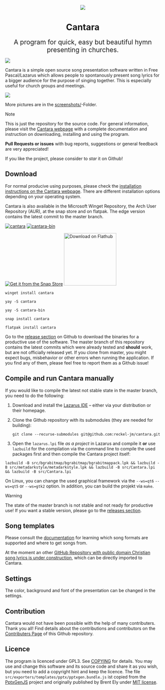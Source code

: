 <div align="center">

![](icons/128.png)

# Cantara

<span style="font-size:1.5em;">A program for quick, easy but beautiful hymn presenting in churches.</span>
</div>

![](https://www.cantara.app/images/cantara.gif)

Cantara is a simple open source song presentation software written in Free Pascal/Lazarus which allows people to spontanously present song lyrics for a bigger audience for the purpose of singing together. This is especially useful for church groups and meetings. 

![](screenshots/cantara-multiscreen.png)

More pictures are in the [screenshots/](screenshots/)-Folder.

> [!NOTE]
> This is just the repository for the source code. For general information, please visit the [Cantara webpage](https://cantara.app) with a complete documentation and instruction on downloading, installing and using the program.

**Pull Requests or issues** with bug reports, suggestions or general feedback are very appreciated!

If you like the project, please consider to *star* it on Github!

## Download
For normal producive using purposes, please check the [installation instructions on the Cantara webpage](https://www.cantara.app/tutorial/install-cantara/index.html). There are different installation options depending on your operating system.

Cantara is also available in the Microsoft Winget Repository, the Arch User Repository (AUR), at the snap store and on flatpak. The edge version contains the latest commit to the master branch.

[![cantara](https://img.shields.io/aur/version/cantara?color=1793d1&label=cantara&logo=arch-linux&style=for-the-badge)](https://aur.archlinux.org/packages/cantara/)
[![cantara-bin](https://img.shields.io/aur/version/cantara-bin?color=1793d1&label=cantara-bin&logo=arch-linux&style=for-the-badge)](https://aur.archlinux.org/packages/cantara-bin/)

[![Get it from the Snap Store](https://snapcraft.io/static/images/badges/en/snap-store-black.svg)](https://snapcraft.io/cantara)
<a href='https://flathub.org/apps/details/app.cantara.Cantara'><img width='170' alt='Download on Flathub' src='https://flathub.org/assets/badges/flathub-badge-en.png'/></a>

```
winget install cantara
```
```
yay -S cantara
```
```
yay -S cantara-bin
```
```
snap install cantara
```
```
flatpak install cantara
```

Go to the [release section](https://github.com/reckel-jm/cantara/releases/) on Github to download the binaries for a productive use of the software.
The master branch of this repository contains the latest commits which were already tested and **should** work, but are not officially released yet. If you clone from master, you might expect bugs, misbehavior or other errors when running the application. If you find any of them, please feel free to report them as a Github issue!

## Compile and run Cantara manually

If you would like to compile the latest not stable state in the master branch, you need to do the following:

 1. Download and install the [Lazarus IDE](https://www.lazarus-ide.org) – either via your distribution or their homepage.
 2. Clone the Github repository with its submodules (they are needed for building):

    `git clone --recurse-submodules git@github.com:reckel-jm/cantara.git`

 3. Open the `lazarus.lpi` file *as a project* in Lazarus and compile it **or** use `lazbuild` for the compilation via the command line to compile the used packages first and then compile the Cantara project itself:

   `lazbuild -B src/bgrabitmap/bgrabitmap/bgrabitmappack.lpk && lazbuild -B src/metadarkstyle/metadarkstyle.lpk && lazbuild -B src/Cantara.lpi && lazbuild -B src/Cantara.lpi`

On Linux, you can change the used graphical framework via the `--ws=qt6` `--ws=qt5` or `--ws=gtk2` option. In addition, you can build the projekt via `make`.

> [!WARNING]
> The state of the master branch is not stable and not ready for productive use! If you want a stable version, please go to the [releases section](releases/).

## Song templates
Please consult the [documentation](https://www.cantara.app/tutorial/where-to-get-the-songs/) for learning which song formats are supported and where to get songs from.

At the moment an other [GitHub Repository with public domain Christian song lyrics is under construction](https://github.com/reckel-jm/cantara_songrepo), which can be directly imported to Cantara.

## Settings
The color, background and font of the presentation can be changed in the settings.

## Contribution

Cantara would not have been possible with the help of many contributers. Thank you all!
Find details about the contributions and contributors on the [Contributers Page](https://github.com/reckel-jm/cantara/graphs/contributors) of this Github repository.

## Licence
The program is licenced under GPL3. See [COPYING](https://github.com/reckel-jm/cantara/blob/master/COPYING) for details. You may use and change this software and its source code and share it as you wish, but you need to add a copyright hint and keep the licence.
The file `src/exporters/templates/pptx/pptxgen.bundle.js` ist copied from the [PptxGenJS](https://github.com/gitbrent/PptxGenJS/) project and originally published by Brent Ely under [MIT license](https://github.com/gitbrent/PptxGenJS/blob/master/LICENSE).
